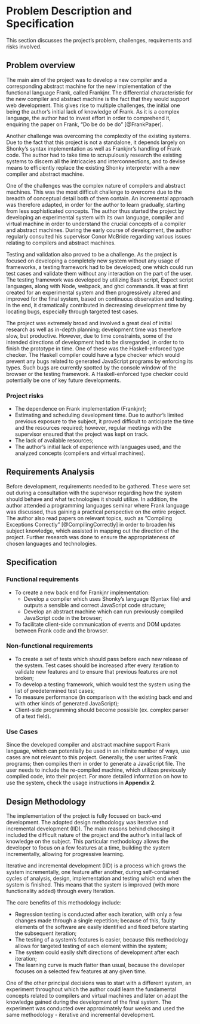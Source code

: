 # Problem Description and Specification

This section discusses the project’s problem, challenges, requirements and risks involved.

## Problem overview

The main aim of the project was to develop a new compiler and a corresponding
abstract machine for the new implementation of the functional language Frank,
called Frankjnr. The differential characteristic for the new compiler and abstract
machine is the fact that they would support web development. This gives rise to
multiple challenges, the initial one being the author’s initial lack of knowledge
of Frank. As it is a complex language, the author had to invest effort in order
to comprehend it, enquiring the paper on Frank, “Do be do be do” [@FrankPaper].


Another challenge was overcoming the complexity of the existing systems. Due to the fact that this
project is not a standalone, it depends largely on Shonky’s syntax implementation as well
as Frankjnr’s handling of Frank code. The author had to take time to scrupulously research
the existing systems to discern all the intricacies and interconnections, and to devise means
to efficiently replace the existing Shonky interpreter with a new compiler and abstract machine.


One of the challenges was the complex nature of compilers and abstract machines.
This was the most difficult challenge to overcome due to the breadth of conceptual
detail both of them contain. An incremental approach was therefore adapted, in order
for the author to learn gradually, starting from less sophisticated concepts. The author
thus started the project by developing an experimental system with its own language,
compiler and virtual machine in order to understand the crucial concepts of a compiler and
abstract machines. During the early course of development, the author regularly consulted
his supervisor Conor McBride regarding various issues relating to compilers and abstract machines.


Testing and validation also proved to be a challenge. As the project is focused
on developing a completely new system without any usage of frameworks, a testing
framework had to be developed; one which could run test cases and validate them without
any interaction on the part of the user. The testing framework was developed by utilizing
Bash script, Expect script languages, along with Node, webpack, and ghci commands. It was
at first created for an experimental system and then progressively altered and improved
for the final system, based on continuous observation and testing. In the end, it dramatically
contributed in decreasing development time by locating bugs, especially through targeted test cases. 

The project was extremely broad and involved a great deal of initial research as
well as in-depth planning; development time was therefore slow, but productive.
However, due to time constraints, some of the intended directions of development
had to be disregarded, in order to to finish the prototype in time. One of these
was the Haskell-enforced type checker. The Haskell compiler could have a type
checker which would prevent any bugs related to generated JavaScript programs
by enforcing its types. Such bugs are currently spotted by the console window
of the browser or the testing framework. A Haskell-enforced type checker could
potentially be one of key future developments.

### Project risks 

* The dependence on Frank implementation (Frankjnr);
* Estimating and scheduling development time. Due to author’s limited previous exposure to the subject,
  it proved difficult to anticipate the time and the resources required; however, regular meetings
  with the supervisor ensured that the project was kept on track. 
* The lack of available resources;
* The author’s initial lack of experience with languages used, and the analyzed
  concepts (compilers and virtual machines).


## Requirements Analysis

Before development, requirements needed to be gathered. These were set out during a consultation
with the supervisor regarding how the system should behave and what technologies it should utilize.
In addition, the author attended a programming languages seminar where Frank language was discussed,
thus gaining a practical
perspective on the entire project. The author also read papers on relevant
topics, such as “Compiling Exceptions Correctly” [@CompilingCorrectly] in order to broaden his subject
knowledge, which assisted in mapping out the
direction of the project. Further research was done to ensure the appropriateness of chosen
languages and technologies.


## Specification

### Functional requirements

* To create a new back end for Frankjnr implementation:
    + Develop a compiler which uses Shonky’s language (Syntax file) and
      outputs a sensible and correct JavaScript code structure;
    + Develop an abstract machine which can run previously compiled
      JavaScript code in the browser;
* To facilitate client-side communication of events and DOM updates
  between Frank code and the browser.

### Non-functional requirements

* To create a set of tests which should pass before each new release
  of the system. Test cases should be increased after every iteration to
  validate new features and to ensure that previous features are not broken;
* To develop a testing framework, which would test the system using the list of
  predetermined test cases;
* To measure performance (in comparison with the existing back end
  and with other kinds of generated JavaScript);
* Client-side programming should become possible (ex. complex
  parser of a text field).

### Use Cases

Since the developed compiler and abstract machine support Frank language, which can potentially
be used in an infinite number of ways, use cases are not relevant to this project. Generally,
the user writes Frank programs; then compiles them in order to generate a JavaScript file. The
user needs to include the re-compiled machine, which utilizes previously compiled code, into
their project. For more detailed information on how to use the system, check the usage
instructions in **Appendix 2**.

## Design Methodology

The implementation of the project is fully focused on back-end development.
The adopted design methodology was iterative and incremental development
(IID). The main reasons behind choosing it included the difficult nature of the project and the
author’s initial lack of knowledge on the subject. This particular methodology allows
the developer to focus on a few features at a time, building the system incrementally,
allowing for progressive learning. 

Iterative and incremental development (IID) is a process which grows the system
incrementally, one feature after another, during self-contained cycles of analysis,
design, implementation and testing which end when the system is finished.
This means that the system is improved (with more functionality added) through every
Iteration.

The core benefits of this methodology include:

* Regression testing is conducted after each iteration, with only a few
  changes made through a single repetition; because of this, faulty elements
  of the software are easily identified and fixed before starting the
  subsequent iteration;
* The testing of a system’s features is easier, because this methodology allows
  for targeted testing of each element within the system;
* The system could easily shift directions of development after each iteration;
* The learning curve is much flatter than usual, because the developer focuses
  on a selected few features at any given time.

One of the other principal decisions was to start with a different system, an experiment
throughout which the author could learn the fundamental concepts related to compilers and
virtual machines and later on adapt the knowledge gained during the development of the final system.
The experiment was conducted over approximately four weeks and used the same methodology - iterative
and incremental development.

